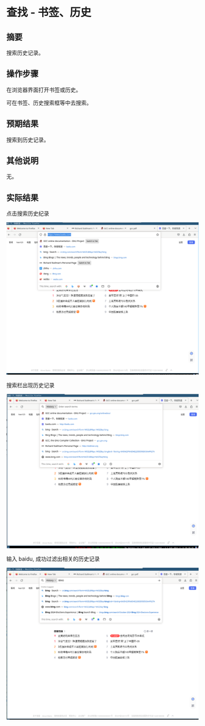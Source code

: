 # 查找 - 书签、历史

## 摘要

搜索历史记录。

## 操作步骤

在浏览器界面打开书签或历史。

可在书签、历史搜索框等中去搜索。

## 预期结果

搜索到历史记录。

## 其他说明

无。

## 实际结果

点击搜索历史纪录

![alt text](image-17.png)

搜索栏出现历史记录

![alt text](image-18.png)

输入 baidu, 成功过滤出相关的历史记录

![alt text](image-19.png)
